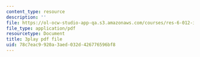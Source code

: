 ```yaml
---
content_type: resource
description: ''
file: https://ol-ocw-studio-app-qa.s3.amazonaws.com/courses/res-6-012-introduction-to-probability-spring-2018/78c7eac9920a3aed032d426776596bf8_1uW3qMFA9Ho.pdf
file_type: application/pdf
resourcetype: Document
title: 3play pdf file
uid: 78c7eac9-920a-3aed-032d-426776596bf8
---
```

